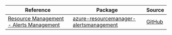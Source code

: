 | Reference | Package | Source |
|---|---|---|
|[Resource Management - Alerts Management](resourcemanager-alertsmanagement-readme.md)|[azure-resourcemanager-alertsmanagement](https://repo1.maven.org/maven2/com/azure/resourcemanager/azure-resourcemanager-alertsmanagement)|[GitHub](https://github.com/Azure/azure-sdk-for-java/blob/main/sdk/alertsmanagement/azure-resourcemanager-alertsmanagement)|

